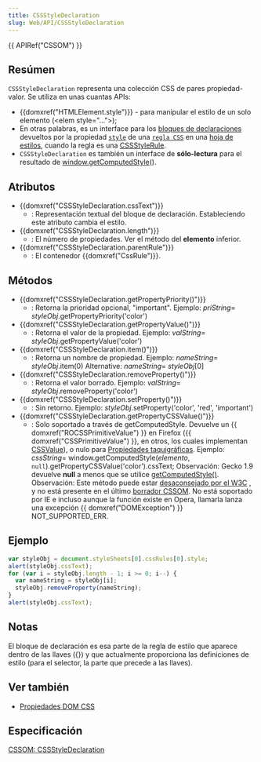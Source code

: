 ```yaml
---
title: CSSStyleDeclaration
slug: Web/API/CSSStyleDeclaration
---
```


{{ APIRef("CSSOM") }}

## Resúmen

`CSSStyleDeclaration` representa una colección CSS de pares propiedad-valor. Se utiliza en unas cuantas APIs:

- {{domxref("HTMLElement.style")}} - para manipular el estilo de un solo elemento (\<elem style="...">);
- En otras palabras, es un interface para los [bloques de declaraciones](https://www.w3.org/TR/1998/REC-CSS2-19980512/syndata.html#block) devueltos por la propiedad [`style`](/en-US/DOM/cssRule.style) de una [`regla CSS`](/en-US/DOM/cssRule) en una [hoja de estilos](/en-US/DOM/stylesheet), cuando la regla es una [CSSStyleRule](/en-US/DOM/cssRule#cssstylerule).
- `CSSStyleDeclaration` es también un interface de **sólo-lectura** para el resultado de [window.getComputedStyle](/en-US/DOM/window.getComputedStyle)().

## Atributos

- {{domxref("CSSStyleDeclaration.cssText")}}
  - : Representación textual del bloque de declaración. Estableciendo este atributo cambia el estilo.
- {{domxref("CSSStyleDeclaration.length")}}
  - : El número de propiedades. Ver el método del **elemento** inferior.
- {{domxref("CSSStyleDeclaration.parentRule")}}
  - : El contenedor {{domxref("CssRule")}}.

## Métodos

- {{domxref("CSSStyleDeclaration.getPropertyPriority()")}}
  - : Retorna la prioridad opcional, "important". Ejemplo: _priString_= _styleObj_.getPropertyPriority('color')
- {{domxref("CSSStyleDeclaration.getPropertyValue()")}}
  - : Retorna el valor de la propiedad. Ejemplo: _valString_= _styleObj_.getPropertyValue('color')
- {{domxref("CSSStyleDeclaration.item()")}}
  - : Retorna un nombre de propiedad. Ejemplo: _nameString_= _styleObj_.item(0) Alternative: _nameString_= _styleObj_\[0]
- {{domxref("CSSStyleDeclaration.removeProperty()")}}
  - : Retorna el valor borrado. Ejemplo: _valString_= _styleObj_.removeProperty('color')
- {{domxref("CSSStyleDeclaration.setProperty()")}}
  - : Sin retorno. Ejemplo: _styleObj_.setProperty('color', 'red', 'important')
- {{domxref("CSSStyleDeclaration.getPropertyCSSValue()")}}
  - : Solo soportado a través de getComputedStyle. Devuelve un {{ domxref("ROCSSPrimitiveValue") }} en Firefox ({{ domxref("CSSPrimitiveValue") }}, en otros, los cuales implementan [CSSValue](https://www.w3.org/TR/DOM-Level-2-Style/css.html#CSS-CSSValue)), o nulo para [Propiedades taquigráficas](/en-US/CSS/Shorthand_properties). Ejemplo: _cssString_= window\.getComputedStyle(_elemento_, `null`).getPropertyCSSValue('color').cssText;
    Observación: Gecko 1.9 devuelve **null** a menos que se utilice [getComputedStyle()](/en-US/DOM/window.getComputedStyle).
    Observación: Este método puede estar [desaconsejado por el W3C](https://lists.w3.org/Archives/Public/www-style/2003Oct/0347.html) , y no está presente en el último [borrador CSSOM](https://dev.w3.org/csswg/cssom/#cssstyledeclaration). No está soportado por IE e incluso aunque la función existe en Opera, llamarla lanza una excepción {{ domxref("DOMException") }} NOT_SUPPORTED_ERR.

## Ejemplo

```js
var styleObj = document.styleSheets[0].cssRules[0].style;
alert(styleObj.cssText);
for (var i = styleObj.length - 1; i >= 0; i--) {
  var nameString = styleObj[i];
  styleObj.removeProperty(nameString);
}
alert(styleObj.cssText);
```

## Notas

El bloque de declaración es esa parte de la regla de estilo que aparece dentro de las llaves ({}) y que actualmente proporciona las definiciones de estilo (para el selector, la parte que precede a las llaves).

## Ver también

- [Propiedades DOM CSS](/es/docs/orphaned/Web/CSS/CSS_Properties_Reference)

## Especificación

[CSSOM: CSSStyleDeclaration](https://dev.w3.org/csswg/cssom/#the-cssstyledeclaration-interface)
